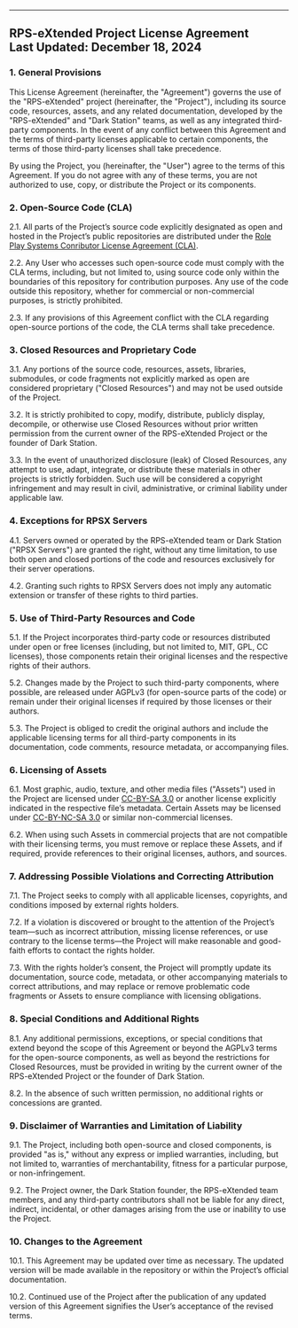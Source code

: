 -----------------------------------------------
**RPS-eXtended Project License Agreement**  
**Last Updated: December 18, 2024**  
-----------------------------------------------

### 1. General Provisions  
This License Agreement (hereinafter, the "Agreement") governs the use of the "RPS-eXtended" project (hereinafter, the "Project"), including its source code, resources, assets, and any related documentation, developed by the "RPS-eXtended" and "Dark Station" teams, as well as any integrated third-party components. In the event of any conflict between this Agreement and the terms of third-party licenses applicable to certain components, the terms of those third-party licenses shall take precedence.

By using the Project, you (hereinafter, the "User") agree to the terms of this Agreement. If you do not agree with any of these terms, you are not authorized to use, copy, or distribute the Project or its components.

### 2. Open-Source Code (CLA)  
2.1. All parts of the Project’s source code explicitly designated as open and hosted in the Project’s public repositories are distributed under the [Role Play Systems Conributor License Agreement (CLA)](https://github.com/rp-s-tech/SS14_Workstation/blob/develop/CLA.md).

2.2. Any User who accesses such open-source code must comply with the CLA terms, including, but not limited to, using source code only within the boundaries of this repository for contribution purposes. Any use of the code outside this repository, whether for commercial or non-commercial purposes, is strictly prohibited.

2.3. If any provisions of this Agreement conflict with the CLA regarding open-source portions of the code, the CLA terms shall take precedence.

### 3. Closed Resources and Proprietary Code  
3.1. Any portions of the source code, resources, assets, libraries, submodules, or code fragments not explicitly marked as open are considered proprietary ("Closed Resources") and may not be used outside of the Project.

3.2. It is strictly prohibited to copy, modify, distribute, publicly display, decompile, or otherwise use Closed Resources without prior written permission from the current owner of the RPS-eXtended Project or the founder of Dark Station.

3.3. In the event of unauthorized disclosure (leak) of Closed Resources, any attempt to use, adapt, integrate, or distribute these materials in other projects is strictly forbidden. Such use will be considered a copyright infringement and may result in civil, administrative, or criminal liability under applicable law.

### 4. Exceptions for RPSX Servers  
4.1. Servers owned or operated by the RPS-eXtended team or Dark Station ("RPSX Servers") are granted the right, without any time limitation, to use both open and closed portions of the code and resources exclusively for their server operations.

4.2. Granting such rights to RPSX Servers does not imply any automatic extension or transfer of these rights to third parties.

### 5. Use of Third-Party Resources and Code  
5.1. If the Project incorporates third-party code or resources distributed under open or free licenses (including, but not limited to, MIT, GPL, CC licenses), those components retain their original licenses and the respective rights of their authors.

5.2. Changes made by the Project to such third-party components, where possible, are released under AGPLv3 (for open-source parts of the code) or remain under their original licenses if required by those licenses or their authors.

5.3. The Project is obliged to credit the original authors and include the applicable licensing terms for all third-party components in its documentation, code comments, resource metadata, or accompanying files.

### 6. Licensing of Assets  
6.1. Most graphic, audio, texture, and other media files ("Assets") used in the Project are licensed under [CC-BY-SA 3.0](https://creativecommons.org/licenses/by-sa/3.0/) or another license explicitly indicated in the respective file’s metadata. Certain Assets may be licensed under [CC-BY-NC-SA 3.0](https://creativecommons.org/licenses/by-nc-sa/3.0/) or similar non-commercial licenses.

6.2. When using such Assets in commercial projects that are not compatible with their licensing terms, you must remove or replace these Assets, and if required, provide references to their original licenses, authors, and sources.

### 7. Addressing Possible Violations and Correcting Attribution  
7.1. The Project seeks to comply with all applicable licenses, copyrights, and conditions imposed by external rights holders.

7.2. If a violation is discovered or brought to the attention of the Project’s team—such as incorrect attribution, missing license references, or use contrary to the license terms—the Project will make reasonable and good-faith efforts to contact the rights holder.

7.3. With the rights holder’s consent, the Project will promptly update its documentation, source code, metadata, or other accompanying materials to correct attributions, and may replace or remove problematic code fragments or Assets to ensure compliance with licensing obligations.

### 8. Special Conditions and Additional Rights  
8.1. Any additional permissions, exceptions, or special conditions that extend beyond the scope of this Agreement or beyond the AGPLv3 terms for the open-source components, as well as beyond the restrictions for Closed Resources, must be provided in writing by the current owner of the RPS-eXtended Project or the founder of Dark Station.

8.2. In the absence of such written permission, no additional rights or concessions are granted.

### 9. Disclaimer of Warranties and Limitation of Liability  
9.1. The Project, including both open-source and closed components, is provided "as is," without any express or implied warranties, including, but not limited to, warranties of merchantability, fitness for a particular purpose, or non-infringement.

9.2. The Project owner, the Dark Station founder, the RPS-eXtended team members, and any third-party contributors shall not be liable for any direct, indirect, incidental, or other damages arising from the use or inability to use the Project.

### 10. Changes to the Agreement  
10.1. This Agreement may be updated over time as necessary. The updated version will be made available in the repository or within the Project’s official documentation.

10.2. Continued use of the Project after the publication of any updated version of this Agreement signifies the User’s acceptance of the revised terms.

